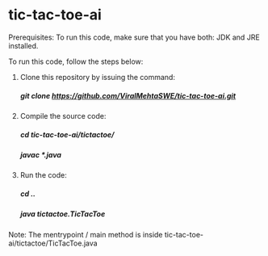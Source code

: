 # tic-tac-toe-ai

Prerequisites:
To run this code, make sure that you have both: JDK and JRE installed.

To run this code, follow the steps below:

1. Clone this repository by issuing the command:
    ##### git clone https://github.com/ViralMehtaSWE/tic-tac-toe-ai.git

2. Compile the source code:
    ##### cd tic-tac-toe-ai/tictactoe/
    ##### javac *.java

3. Run the code:
    ##### cd ..
    ##### java tictactoe.TicTacToe

Note: The mentrypoint / main method is inside tic-tac-toe-ai/tictactoe/TicTacToe.java
